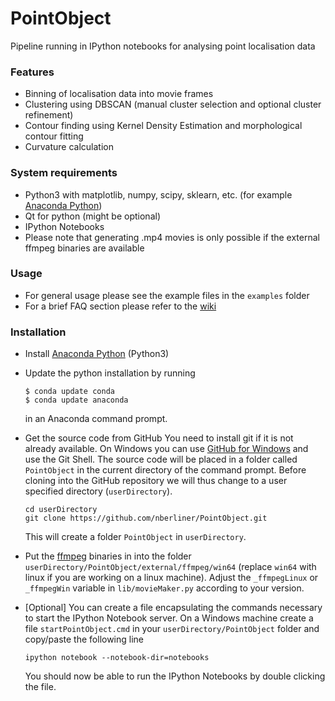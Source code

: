 # PointObject

Pipeline running in IPython notebooks for analysing point localisation data

### Features ###
* Binning of localisation data into movie frames
* Clustering using DBSCAN (manual cluster selection and optional cluster refinement)
* Contour finding using Kernel Density Estimation and morphological contour fitting
* Curvature calculation

### System requirements ###

* Python3 with matplotlib, numpy, scipy, sklearn, etc. (for example [Anaconda Python](http://continuum.io/downloads))
* Qt for python (might be optional)
* IPython Notebooks
* Please note that generating .mp4 movies is only possible if the external ffmpeg binaries are available

### Usage ###
* For general usage please see the example files in the ```examples``` folder
* For a brief FAQ section please refer to the [wiki](https://github.com/nberliner/PointObject/wiki)

### Installation ###
* Install [Anaconda Python](http://continuum.io/downloads) (Python3)
* Update the python installation by running

    ```
    $ conda update conda
    $ conda update anaconda
    ```
    in an Anaconda command prompt.
* Get the source code from GitHub
    You need to install git if it is not already available. On Windows you can use [GitHub for Windows](https://windows.github.com/) and use the Git Shell.
    The source code will be placed in a folder called ```PointObject``` in the current directory of the command prompt. Before cloning into the GitHub repository we will thus change to a user specified directory (```userDirectory```).
    ```
    cd userDirectory
    git clone https://github.com/nberliner/PointObject.git
    ```
    This will create a folder ```PointObject``` in ```userDirectory```.
* Put the [ffmpeg](http://ffmpeg.org/download.html) binaries in into the folder ```userDirectory/PointObject/external/ffmpeg/win64``` (replace ```win64``` with linux if you are working on a linux machine). Adjust the `_ffmpegLinux` or `_ffmpegWin` variable in `lib/movieMaker.py` according to your version.
* [Optional] You can create a file encapsulating the commands necessary to start the IPython Notebook server. On a Windows machine create a file ```startPointObject.cmd``` in your ```userDirectory/PointObject``` folder and copy/paste the following line
    ```
    ipython notebook --notebook-dir=notebooks
    ```
    You should now be able to run the IPython Notebooks by double clicking the file.
